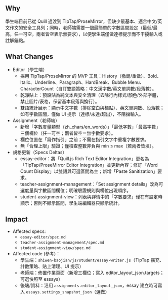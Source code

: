 ## Why
學生端目前已從 Quill 過渡到 TipTap/ProseMirror，但缺少最基本、適合中文/英文作文的安全工具列；同時，老師端需要一個最簡單的字數區間設定（最低/最高，任一可空，兩者皆空表示無要求），以便學生端僅做達標提示而不干擾輸入或註解錨點。

## What Changes
- Editor（學生端）
  - 採用 TipTap/ProseMirror 的 MVP 工具：History（撤銷/重做）、Bold、Italic、Underline、Paragraph、HardBreak、Bubble Menu、CharacterCount（自訂雙語策略：中文漢字數/英文單詞數/段落數）。
  - 乾淨貼上：預設貼為純文本與安全清理（去除行內樣式/顏色/外部字體，禁止圖片/表格，保留基本段落與換行）。
  - 雙語統計展示：顯示中文字數（排除空白與標點）、英文單詞數、段落數；如有字數區間，僅做 UI 提示（達標/未達/超出），不阻擋輸入。
- Assignment（老師端）
  - 新增「字數度量類型（zh_chars/en_words）」「最低字數」「最高字數」三個欄位（任一可空；兩者皆空＝無字數要求）。
  - 欄位位置在「寫作指引」之前；不需在指引文字中重複字數要求。
  - 無「合理上限」驗證；僅檢查整數非負與 min ≤ max（若兩者皆填）。
- 規格更新（Specs Deltas）
  - essay-editor：將「Quill.js Rich Text Editor Integration」更名為「TipTap/ProseMirror Editor Integration」並更新內容；修訂「Word Count Display」以雙語與可選區間為主；新增「Paste Sanitization」要求。
  - teacher-assignment-management：「Set assignment details」改為可選度量與字數區間欄位；明確驗證規則與欄位出現順序。
  - student-assignment-view：列表與詳情中的「字數要求」僅在有設定時顯示；否則不顯示區間，學生端編輯器只顯示統計。

## Impact
- Affected specs: 
  - `essay-editor/spec.md`
  - `teacher-assignment-management/spec.md`
  - `student-assignment-view/spec.md`
- Affected code (參考)：
  - 學生端：`shiwen-baojian/js/student/essay-writer.js`（TipTap 擴充、計數策略、貼上清理、UI 提示）
  - 老師端：佈置作業頁面（新增三欄位；寫入 editor_layout_json.targets；可選快照至 essays）
  - 後端/資料：沿用 `assignments.editor_layout_json`，essay 建立時可寫入 `essays.settings_snapshot_json`（選做）
